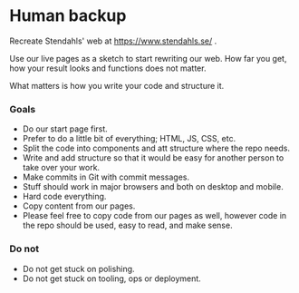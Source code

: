 # Human backup

Recreate Stendahls' web at https://www.stendahls.se/ .

Use our live pages as a sketch to start rewriting our web. How far you get, how your result looks and functions does not matter.

What matters is how you write your code and structure it.

### Goals
* Do our start page first.
* Prefer to do a little bit of everything; HTML, JS, CSS, etc.
* Split the code into components and att structure where the repo needs.
* Write and add structure so that it would be easy for another person to take over your work.
* Make commits in Git with commit messages.
* Stuff should work in major browsers and both on desktop and mobile.
* Hard code everything.
* Copy content from our pages.
* Please feel free to copy code from our pages as well, however code in the repo should be used, easy to read, and make sense.

### Do not
* Do not get stuck on polishing.
* Do not get stuck on tooling, ops or deployment.
